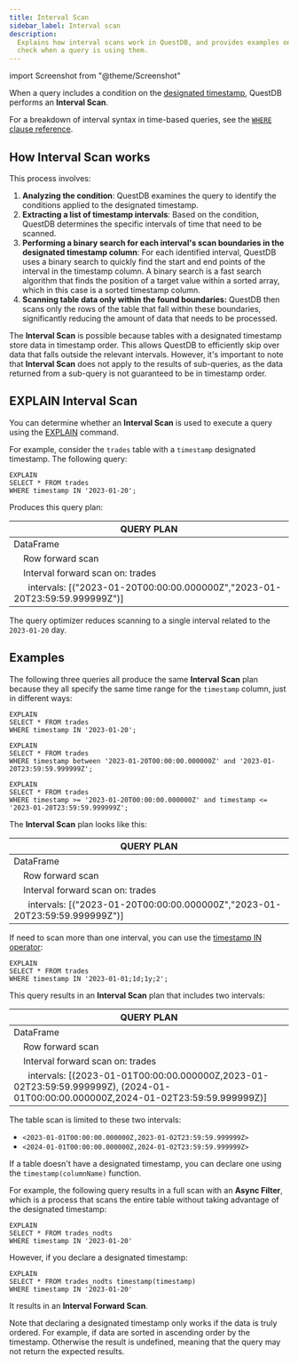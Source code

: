 ```yaml
---
title: Interval Scan
sidebar_label: Interval scan
description:
  Explains how interval scans work in QuestDB, and provides examples on how to
  check when a query is using them.
---
```


import Screenshot from "@theme/Screenshot"

When a query includes a condition on the
[designated timestamp](/docs/concept/designated-timestamp), QuestDB performs an
**Interval Scan**.

For a breakdown of interval syntax in time-based queries, see the
[`WHERE` clause reference](/docs/reference/sql/where/).

## How Interval Scan works

This process involves:

1. **Analyzing the condition**: QuestDB examines the query to identify the
   conditions applied to the designated timestamp.
2. **Extracting a list of timestamp intervals**: Based on the condition, QuestDB
   determines the specific intervals of time that need to be scanned.
3. **Performing a binary search for each interval's scan boundaries in the
   designated timestamp column**: For each identified interval, QuestDB uses a
   binary search to quickly find the start and end points of the interval in the
   timestamp column. A binary search is a fast search algorithm that finds the
   position of a target value within a sorted array, which in this case is a
   sorted timestamp column.
4. **Scanning table data only within the found boundaries:** QuestDB then scans
   only the rows of the table that fall within these boundaries, significantly
   reducing the amount of data that needs to be processed.

The **Interval Scan** is possible because tables with a designated timestamp
store data in timestamp order. This allows QuestDB to efficiently skip over data
that falls outside the relevant intervals. However, it's important to note that
**Interval Scan** does not apply to the results of sub-queries, as the data
returned from a sub-query is not guaranteed to be in timestamp order.

<Screenshot
  alt="Interval scan."
  height={433}
  src="images/blog/2023-04-25/intervalScan.webp"
  width={650}
/>

## EXPLAIN Interval Scan

You can determine whether an **Interval Scan** is used to execute a query using
the [EXPLAIN](/docs/reference/sql/explain/) command.

For example, consider the `trades` table with a `timestamp` designated
timestamp. The following query:

```questdb-sql title="SELECT a full day interval" demo
EXPLAIN
SELECT * FROM trades
WHERE timestamp IN '2023-01-20';
```

Produces this query plan:

| QUERY PLAN                                                                                                     |
| -------------------------------------------------------------------------------------------------------------- |
| DataFrame                                                                                                      |
| &nbsp;&nbsp;&nbsp;&nbsp;Row forward scan                                                                       |
| &nbsp;&nbsp;&nbsp;&nbsp;Interval forward scan on: trades                                                       |
| &nbsp;&nbsp;&nbsp;&nbsp;&nbsp;&nbsp;intervals: [("2023-01-20T00:00:00.000000Z","2023-01-20T23:59:59.999999Z")] |

The query optimizer reduces scanning to a single interval related to the
`2023-01-20` day.

## Examples

The following three queries all produce the same **Interval Scan** plan because
they all specify the same time range for the `timestamp` column, just in
different ways:

```questdb-sql title="Different ways of getting the data for an interval: using IN" demo
EXPLAIN
SELECT * FROM trades
WHERE timestamp IN '2023-01-20';
```

```questdb-sql title="Different ways of getting the data for an interval: using BETWEEN" demo
EXPLAIN
SELECT * FROM trades
WHERE timestamp between '2023-01-20T00:00:00.000000Z' and '2023-01-20T23:59:59.999999Z';
```

```questdb-sql title="Different ways of getting the data for an interval: using Operators" demo
EXPLAIN
SELECT * FROM trades
WHERE timestamp >= '2023-01-20T00:00:00.000000Z' and timestamp <= '2023-01-20T23:59:59.999999Z';
```

The **Interval Scan** plan looks like this:

| QUERY PLAN                                                                                                     |
| -------------------------------------------------------------------------------------------------------------- |
| DataFrame                                                                                                      |
| &nbsp;&nbsp;&nbsp;&nbsp;Row forward scan                                                                       |
| &nbsp;&nbsp;&nbsp;&nbsp;Interval forward scan on: trades                                                       |
| &nbsp;&nbsp;&nbsp;&nbsp;&nbsp;&nbsp;intervals: [("2023-01-20T00:00:00.000000Z","2023-01-20T23:59:59.999999Z")] |

If need to scan more than one interval, you can use the
[timestamp IN operator](/docs/reference/operators/date-time):

```questdb-sql title="Scanning more than one interval with the IN operator" demo
EXPLAIN
SELECT * FROM trades
WHERE timestamp IN '2023-01-01;1d;1y;2';
```

This query results in an **Interval Scan** plan that includes two intervals:

| QUERY PLAN                                                                                                                                                            |
| --------------------------------------------------------------------------------------------------------------------------------------------------------------------- |
| DataFrame                                                                                                                                                             |
| &nbsp;&nbsp;&nbsp;&nbsp;Row forward scan                                                                                                                              |
| &nbsp;&nbsp;&nbsp;&nbsp;Interval forward scan on: trades                                                                                                              |
| &nbsp;&nbsp;&nbsp;&nbsp;&nbsp;&nbsp;intervals: [(2023-01-01T00:00:00.000000Z,2023-01-02T23:59:59.999999Z), (2024-01-01T00:00:00.000000Z,2024-01-02T23:59:59.999999Z)] |

The table scan is limited to these two intervals:

- `<2023-01-01T00:00:00.000000Z,2023-01-02T23:59:59.999999Z>`
- `<2024-01-01T00:00:00.000000Z,2024-01-02T23:59:59.999999Z>`

If a table doesn't have a designated timestamp, you can declare one using the
`timestamp(columnName)` function.

For example, the following query results in a full scan with an **Async
Filter**, which is a process that scans the entire table without taking
advantage of the designated timestamp:

```questdb-sql
EXPLAIN
SELECT * FROM trades_nodts
WHERE timestamp IN '2023-01-20'
```

However, if you declare a designated timestamp:

```questdb-sql
EXPLAIN
SELECT * FROM trades_nodts timestamp(timestamp)
WHERE timestamp IN '2023-01-20'
```

It results in an **Interval Forward Scan**.

Note that declaring a designated timestamp only works if the data is truly
ordered. For example, if data are sorted in ascending order by the timestamp.
Otherwise the result is undefined, meaning that the query may not return the
expected results.
